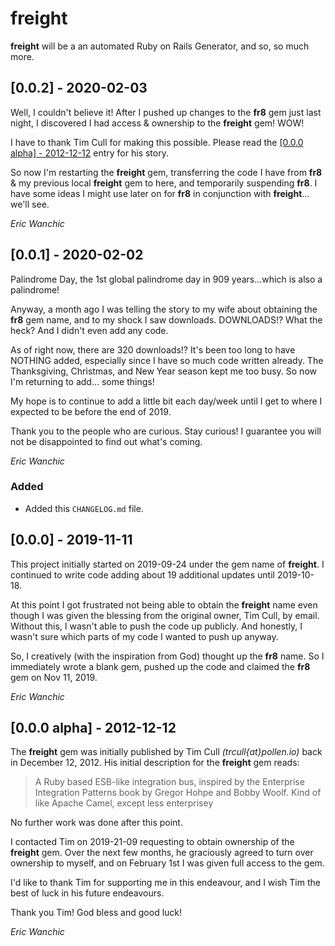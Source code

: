 # freight

**freight** will be a an automated Ruby on Rails Generator, and so, so much more.

## [0.0.2] - 2020-02-03
Well, I couldn't believe it! After I pushed up changes to the **fr8** gem just last night, I discovered I had access & ownership to the **freight** gem! WOW!

I have to thank Tim Cull for making this possible. Please read the [[0.0.0 alpha] - 2012-12-12](#0.0.0-alpha) entry for his story.
 
So now I'm restarting the **freight** gem, transferring the code I have from **fr8** & my previous local **freight** gem to here, and temporarily suspending **fr8**. I have some ideas I might use later on for **fr8** in conjunction with **freight**... we'll see.

_Eric Wanchic_

## [0.0.1] - 2020-02-02
Palindrome Day, the 1st global palindrome day in 909 years...which is also a palindrome!

Anyway, a month ago I was telling the story to my wife about obtaining the **fr8** gem name, and to my shock I saw downloads. DOWNLOADS!? What the heck? And I didn't even add any code. 

As of right now, there are 320 downloads!? It's been too long to have NOTHING added, especially since I have so much code written already. The Thanksgiving, Christmas, and New Year season kept me too busy. So now I'm returning to add... some things!

My hope is to continue to add a little bit each day/week until I get to where I expected to be before the end of 2019.

Thank you to the people who are curious. Stay curious! I guarantee you will not be disappointed to find out what's coming.

_Eric Wanchic_

### Added
 - Added this `CHANGELOG.md` file.
 
## [0.0.0] - 2019-11-11
This project initially started on 2019-09-24 under the gem name of **freight**. I continued to write code adding about 19 additional updates until 2019-10-18. 

At this point I got frustrated not being able to obtain the **freight** name even though I was given the blessing from the original owner, Tim Cull, by email. Without this, I wasn't able to push the code up publicly. And honestly, I wasn't sure which parts of my code I wanted to push up anyway.

So, I creatively (with the inspiration from God) thought up the **fr8** name. So I immediately wrote a blank gem, pushed up the code and claimed the **fr8** gem on Nov 11, 2019. 

_Eric Wanchic_

## [0.0.0 alpha] - 2012-12-12

The **freight** gem was initially published by Tim Cull *(trcull{at}pollen.io)* back in December 12, 2012. His initial description for the **freight** gem reads:

> A Ruby based ESB-like integration bus, inspired by the Enterprise Integration Patterns book by Gregor Hohpe and Bobby Woolf. Kind of like Apache Camel, except less enterprisey

No further work was done after this point.

I contacted Tim on 2019-21-09 requesting to obtain ownership of the **freight** gem. Over the next few months, he graciously agreed to turn over ownership to myself, and on February 1st I was given full access to the gem.

I'd like to thank Tim for supporting me in this endeavour, and I wish Tim the best of luck in his future endeavours. 

Thank you Tim! God bless and good luck!

_Eric Wanchic_
